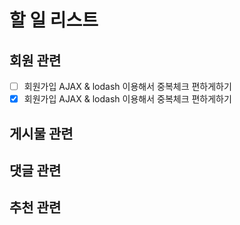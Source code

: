 # 할 일 리스트

## 회원 관련
- [ ] 회원가입 AJAX & lodash 이용해서 중복체크 편하게하기
- [x] 회원가입 AJAX & lodash 이용해서 중복체크 편하게하기

## 게시물 관련

## 댓글 관련

## 추천 관련

